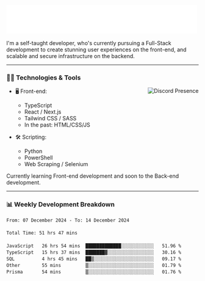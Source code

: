 <img src="assets/wave.svg" alt=":wave:" />

I'm a self-taught developer, who's currently pursuing a Full-Stack development to create stunning user experiences on the front-end, and scalable and secure infrastructure on the backend.

---

### 🧑‍💻 Technologies & Tools

<a href="https://discord.com/users/414304208649453568" target="_blank" rel="nofollow">
   <img src="https://lanyard-profile-readme.vercel.app/api/414304208649453568?idleMessage=Probably%20doing%20something%20else..." alt="Discord Presence" align="right">
</a>

- 🖥️ Front-end:

  - TypeScript
  - React / Next.js
  - Tailwind CSS / SASS
  - In the past: HTML/CSS/JS

- 🛠 Scripting:

  - Python
  - PowerShell
  - Web Scraping / Selenium

Currently learning Front-end development and soon to the Back-end development.

---

### 📊 Weekly Development Breakdown

<!-- ![ccrsxx's GitHub Stats](https://github-readme-stats.vercel.app/api?username=ccrsxx&count_private=true&theme=tokyonight) -->
<!-- ![ccrsxx's Top Langs](https://github-readme-stats.vercel.app/api/top-langs/?username=ccrsxx&hide=lua,java,html&theme=tokyonight) -->

<!--START_SECTION:waka-->

```txt
From: 07 December 2024 - To: 14 December 2024

Total Time: 51 hrs 47 mins

JavaScript   26 hrs 54 mins  █████████████░░░░░░░░░░░░   51.96 %
TypeScript   15 hrs 37 mins  ███████▓░░░░░░░░░░░░░░░░░   30.16 %
SQL          4 hrs 45 mins   ██▒░░░░░░░░░░░░░░░░░░░░░░   09.17 %
Other        55 mins         ▒░░░░░░░░░░░░░░░░░░░░░░░░   01.79 %
Prisma       54 mins         ▒░░░░░░░░░░░░░░░░░░░░░░░░   01.76 %
```

<!--END_SECTION:waka-->
